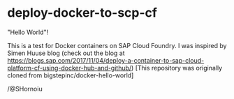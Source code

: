 # deploy-docker-to-scp-cf

"Hello World"! 

This is a test for Docker containers on SAP Cloud Foundry.
I was inspired by Simen Huuse blog (check out the blog at https://blogs.sap.com/2017/11/04/deploy-a-container-to-sap-cloud-platform-cf-using-docker-hub-and-github/)
[This repository was originally cloned from bigstepinc/docker-hello-world]


/@SHornoiu
